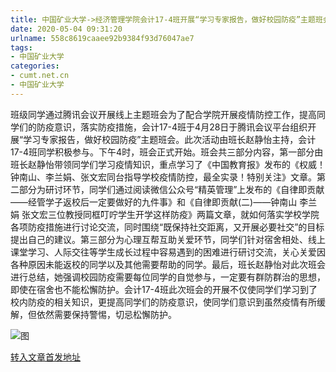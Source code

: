 ```yaml
---
title: 中国矿业大学->经济管理学院会计17-4班开展“学习专家报告，做好校园防疫”主题班会 | cumt.net.cn
date: 2020-05-04 09:31:20
urlname: 558c8619caaee92b9384f93d76047ae7
tags: 
- 中国矿业大学
categories:
- cumt.net.cn
- 中国矿业大学
---
```

班级同学通过腾讯会议开展线上主题班会为了配合学院开展疫情防控工作，提高同学们的防疫意识，落实防疫措施，会计17-4班于4月28日于腾讯会议平台组织开展“学习专家报告，做好校园防疫”主题班会。此次活动由班长赵静怡主持，会计17-4班同学积极参与。下午4时，班会正式开始。班会共三部分内容，第一部分由班长赵静怡带领同学们学习疫情知识，重点学习了《中国教育报》发布的《权威！钟南山、李兰娟、张文宏同台指导学校疫情防控，最全实录！特别关注》文章。第二部分为研讨环节，同学们通过阅读微信公众号“精英管理”上发布的《自律即贡献——经管学子返校后一定要做好的九件事》和《自律即贡献(二)——钟南山 李兰娟 张文宏三位教授同框叮咛学生开学这样防疫》两篇文章，就如何落实学校学院各项防疫措施进行讨论交流，同时围绕“既保持社交距离，又开展必要社交”的目标提出自己的建议。第三部分为心理互帮互助关爱环节，同学们针对宿舍相处、线上课堂学习、人际交往等学生成长过程中容易遇到的困难进行研讨交流，关心关爱因各种原因未能返校的同学以及其他需要帮助的同学。最后，班长赵静怡对此次班会进行总结，她强调校园防疫需要每位同学的自觉参与，一定要有群防群治的思想，即使在宿舍也不能松懈防护。会计17-4班此次班会的开展不仅使同学们学习到了校内防疫的相关知识，更提高同学们的防疫意识，使同学们意识到虽然疫情有所缓解，但依然需要保持警惕，切忌松懈防护。

![图](http://xwzx.cumt.edu.cn/_upload/article/images/60/47/973904a342e8acbf93de20ae1582/6c0a800d-ca59-4070-9a35-ecd9a3bbb213.jpg)

[转入文章首发地址](http://xwzx.cumt.edu.cn/9c/02/c523a564226/page.htm)